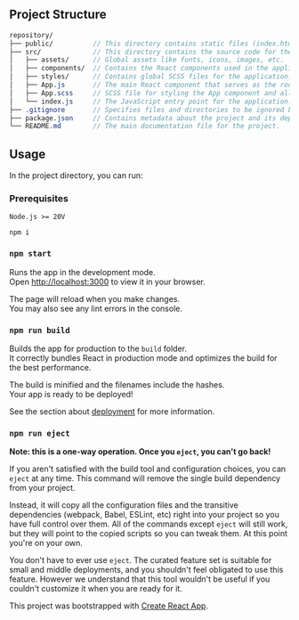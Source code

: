 ## Project Structure

```scss
repository/
├── public/          // This directory contains static files (index.html, favicon, manifest.json, etc.) that will be served by the web server.
├── src/             // This directory contains the source code for the application.
│   ├── assets/      // Global assets like fonts, icons, images, etc.
│   ├── components/  // Contains the React components used in the application.
│   ├── styles/      // Contains global SCSS files for the application.
│   ├── App.js       // The main React component that serves as the root of the application.
│   ├── App.scss     // SCSS file for styling the App component and all other imported styles.
│   └── index.js     // The JavaScript entry point for the application.
├── .gitignore       // Specifies files and directories to be ignored by Git.
├── package.json     // Contains metadata about the project and its dependencies.
└── README.md        // The main documentation file for the project.

```

## Usage

In the project directory, you can run:

### Prerequisites

```
Node.js >= 20V

npm i

```

### `npm start`

Runs the app in the development mode.\
Open [http://localhost:3000](http://localhost:3000) to view it in your browser.

The page will reload when you make changes.\
You may also see any lint errors in the console.

### `npm run build`

Builds the app for production to the `build` folder.\
It correctly bundles React in production mode and optimizes the build for the best performance.

The build is minified and the filenames include the hashes.\
Your app is ready to be deployed!

See the section about [deployment](https://facebook.github.io/create-react-app/docs/deployment) for more information.

### `npm run eject`

**Note: this is a one-way operation. Once you `eject`, you can't go back!**

If you aren't satisfied with the build tool and configuration choices, you can `eject` at any time. This command will remove the single build dependency from your project.

Instead, it will copy all the configuration files and the transitive dependencies (webpack, Babel, ESLint, etc) right into your project so you have full control over them. All of the commands except `eject` will still work, but they will point to the copied scripts so you can tweak them. At this point you're on your own.

You don't have to ever use `eject`. The curated feature set is suitable for small and middle deployments, and you shouldn't feel obligated to use this feature. However we understand that this tool wouldn't be useful if you couldn't customize it when you are ready for it.

This project was bootstrapped with [Create React App](https://github.com/facebook/create-react-app).

